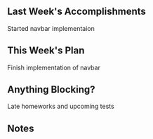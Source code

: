 ## Last Week's Accomplishments
Started navbar implementaion

## This Week's Plan
Finish implementation of navbar

## Anything Blocking?
Late homeworks and upcoming tests

## Notes
